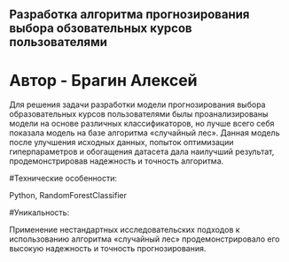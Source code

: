 ## Разработка алгоритма прогнозирования выбора обзовательных курсов пользователями

# Автор - Брагин Алексей

Для решения задачи разработки модели прогнозирования выбора образовательных курсов пользователями былы проанализированы модели на основе различных классификаторов, но лучше всего себя показала модель на базе алгоритма «случайный лес». Данная модель после улучшения исходных данных, попыток оптимизации гиперпараметров и обогащения датасета дала наилучший результат, продемонстрировав надежность и точность алгоритма.

#Технические особенности:

Python, RandomForestClassifier

#Уникальность:

Применение нестандартных исследовательских подходов к использованию алгоритма «случайный лес» продемонстрировало его высокую надежность и точность прогнозирования.
